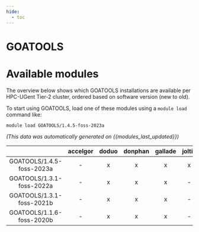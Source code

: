 ```yaml
---
hide:
  - toc
---
```


GOATOOLS
========

# Available modules


The overview below shows which GOATOOLS installations are available per HPC-UGent Tier-2 cluster, ordered based on software version (new to old).

To start using GOATOOLS, load one of these modules using a `module load` command like:

```shell
module load GOATOOLS/1.4.5-foss-2023a
```

*(This data was automatically generated on {{modules_last_updated}})*  

| |accelgor|doduo|donphan|gallade|joltik|shinx|
| :---: | :---: | :---: | :---: | :---: | :---: | :---: |
|GOATOOLS/1.4.5-foss-2023a|-|x|x|x|x|x|
|GOATOOLS/1.3.1-foss-2022a|-|x|x|x|-|-|
|GOATOOLS/1.3.1-foss-2021b|-|x|x|x|-|-|
|GOATOOLS/1.1.6-foss-2020b|-|x|x|x|-|-|
